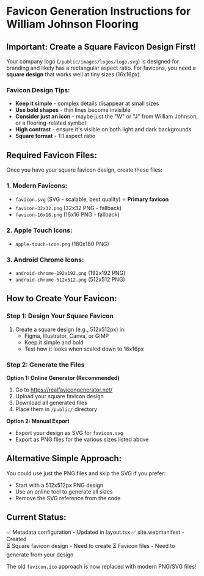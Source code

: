 # Favicon Generation Instructions for William Johnson Flooring

## Important: Create a Square Favicon Design First!

Your company logo (`/public/images/logos/logo.svg`) is designed for branding and likely has a rectangular aspect ratio. For favicons, you need a **square design** that works well at tiny sizes (16x16px).

### Favicon Design Tips:
- **Keep it simple** - complex details disappear at small sizes
- **Use bold shapes** - thin lines become invisible
- **Consider just an icon** - maybe just the "W" or "J" from William Johnson, or a flooring-related symbol
- **High contrast** - ensure it's visible on both light and dark backgrounds
- **Square format** - 1:1 aspect ratio

## Required Favicon Files:

Once you have your square favicon design, create these files:

### 1. Modern Favicons:
- `favicon.svg` (SVG - scalable, best quality) ⭐ **Primary favicon**
- `favicon-32x32.png` (32x32 PNG - fallback)
- `favicon-16x16.png` (16x16 PNG - fallback)

### 2. Apple Touch Icons:
- `apple-touch-icon.png` (180x180 PNG)

### 3. Android Chrome Icons:
- `android-chrome-192x192.png` (192x192 PNG)
- `android-chrome-512x512.png` (512x512 PNG)

## How to Create Your Favicon:

### Step 1: Design Your Square Favicon
1. Create a square design (e.g., 512x512px) in:
   - Figma, Illustrator, Canva, or GIMP
   - Keep it simple and bold
   - Test how it looks when scaled down to 16x16px

### Step 2: Generate the Files
**Option 1: Online Generator (Recommended)**
1. Go to https://realfavicongenerator.net/
2. Upload your square favicon design
3. Download all generated files
4. Place them in `/public/` directory

**Option 2: Manual Export**
- Export your design as SVG for `favicon.svg`
- Export as PNG files for the various sizes listed above

## Alternative Simple Approach:
You could use just the PNG files and skip the SVG if you prefer:
- Start with a 512x512px PNG design
- Use an online tool to generate all sizes
- Remove the SVG reference from the code

## Current Status:
✅ Metadata configuration - Updated in layout.tsx
✅ site.webmanifest - Created  
⏳ Square favicon design - Need to create
⏳ Favicon files - Need to generate from your design

The old `favicon.ico` approach is now replaced with modern PNG/SVG files! 
